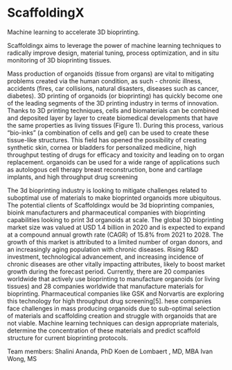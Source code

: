 # ScaffoldingX

Machine learning to accelerate 3D bioprinting.

Scaffoldingx aims to leverage the power of machine learning techniques to radically improve design, material tuning, process optimization, and in situ monitoring of 3D bioprinting tissues.

Mass production of organoids (tissue from organs) are vital to mitigating problems created via the human condition, as such - chronic illness, accidents (fires, car collisions, natural disasters, diseases such as cancer, diabetes). 3D printing of organoids (or bioprinting) has quickly become one of the leading segments of the 3D printing industry in terms of innovation. Thanks to 3D printing techniques, cells and biomaterials can be combined and deposited layer by layer to create biomedical developments that have the same properties as living tissues (Figure 1). During this process, various “bio-inks” (a combination of cells and gel) can be used to create these tissue-like structures. This field has opened the possibility of creating synthetic skin, cornea or bladders for personalized medicine, high throughput testing of drugs for efficacy and toxicity and leading on to organ replacement. organoids can be used for a wide range of applications such as autologous cell therapy breast reconstruction, bone and cartilage implants, and high throughput drug screening 


The 3d bioprinting industry is looking to mitigate challenges related to suboptimal use of materials to make bioprinted organoids more ubiquitous. The potential clients of Scaffoldingx would be 3d bioprinting companies, bioink manufacturers and pharmaceutical companies with bioprinting capabilities looking to print 3d organoids at scale. 
The global 3D bioprinting market size was valued at USD 1.4 billion in 2020 and is expected to expand at a compound annual growth rate (CAGR) of 15.8% from 2021 to 2028. The growth of this market is attributed to a limited number of organ donors, and an increasingly aging population with chronic diseases. Rising R&D investment, technological advancement, and increasing incidence of chronic diseases are other vitally impacting attributes, likely to boost market growth during the forecast period. 
Currently, there are  20 companies worldwide that actively use bioprinting to manufacture organoids (or living tissues) and 28 companies worldwide that manufacture materials for bioprinting. Pharmaceutical companies like GSK and Norvartis are exploring this technology for high throughput drug screening[5]. hese companies face challenges in mass producing organoids due to sub-optimal selection of materials and scaffolding creation and struggle with organoids that are not viable. Machine learning techniques can design appropriate materials, determine the concentration of these materials and predict scaffold structure for current bioprinting protocols.

Team members:
Shalini Ananda, PhD
Koen de Lombaert , MD, MBA
Ivan Wong, MS

